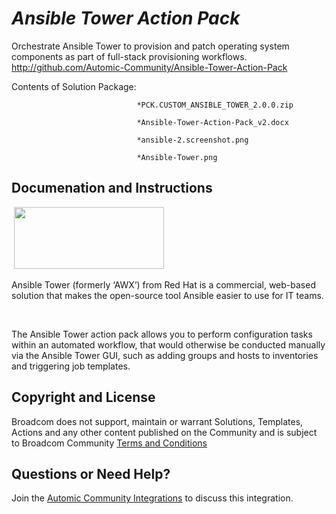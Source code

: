 *Ansible Tower Action Pack*
=============


Orchestrate Ansible Tower to provision and patch operating system components as part of full-stack provisioning workflows.
http://github.com/Automic-Community/Ansible-Tower-Action-Pack

<!-- List of attached files -->
Contents of Solution Package:

						
								*PCK.CUSTOM_ANSIBLE_TOWER_2.0.0.zip
								
								*Ansible-Tower-Action-Pack_v2.docx
								
								*ansible-2.screenshot.png
								
								*Ansible-Tower.png
								
						


Documenation and Instructions
---

<p class="MsoNormal">&nbsp;<img src="https://448bb31d92917ba3390f-4a8f48d20b0d8c78b979208d38d37653.ssl.cf1.rackcdn.com/725/screenshots/Ansible-Tower.png" alt="" width="240" height="99" /></p>
<p class="MsoNormal">Ansible Tower (formerly &lsquo;AWX&rsquo;) from Red Hat is a commercial, web-based solution that makes the open-source tool Ansible easier to use for IT teams.</p>
<p>&nbsp;</p>
<p class="MsoNormal">The Ansible Tower action pack allows you to perform configuration tasks within an automated workflow, that would otherwise be conducted manually via the Ansible Tower GUI, such as adding groups and hosts to inventories and triggering job templates.</p>

Copyright and License
---

Broadcom does not support, maintain or warrant Solutions, Templates, Actions and any other content published on the Community and is subject to Broadcom Community [Terms and Conditions](https://community.broadcom.com/termsandconditions)


Questions or Need Help? 
---
Join the [Automic Community Integrations](https://community.broadcom.com/communities/community-home?CommunityKey=83e49dd4-b93e-464a-a343-2bb1e51c13ec) to discuss this integration.
